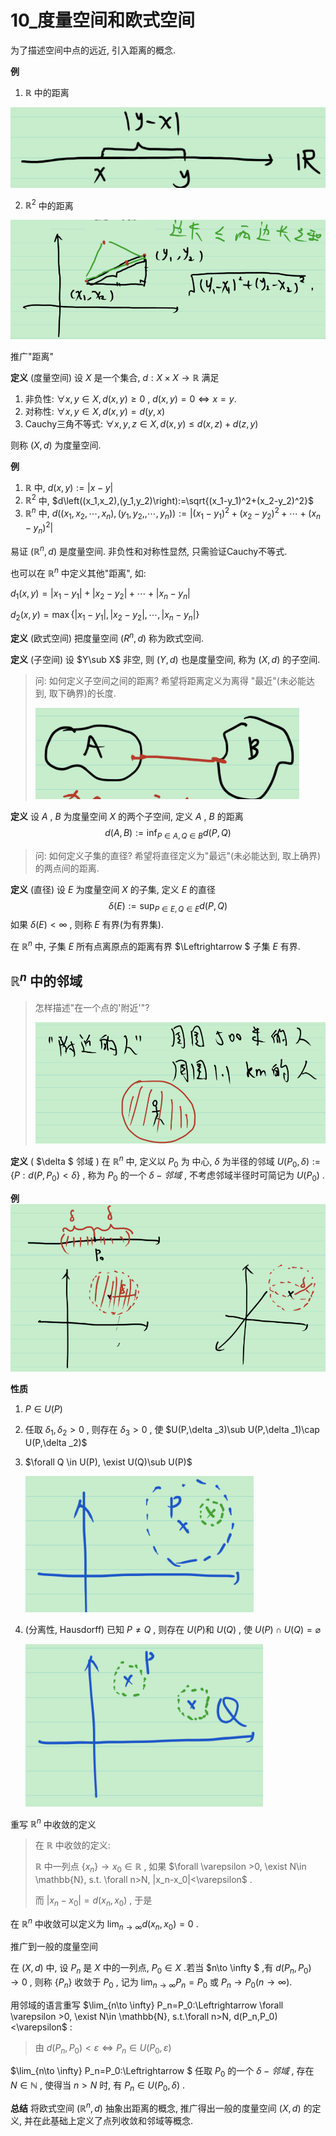 # 10_度量空间和欧式空间

为了描述空间中点的远近, 引入距离的概念.

**例** 

1. $\mathbb R$ 中的距离

![image-20220318163503264](10_度量空间和欧式空间.assets/image-20220318163503264.png)

2. $\mathbb{R}^2$ 中的距离

![image-20220318163724030](10_度量空间和欧式空间.assets/image-20220318163724030.png)

推广"距离"

**定义** (度量空间) 设 $X$ 是一个集合, $d:X\times X\to \mathbb{R}$ 满足

1.  非负性: $\forall x,y\in X, d(x,y)\ge 0$ , $d(x,y)= 0\Leftrightarrow x=y$.
2. 对称性: $\forall x,y\in X, d(x,y)=d(y,x)$
3. Cauchy三角不等式: $\forall x,y,z\in X, d(x,y)\le d(x,z)+d(z,y)$

则称 $(X,d)$ 为度量空间.

**例**

1. $\mathbb R$ 中, $d(x,y):=|x-y|$
2.  $\mathbb{R}^2$ 中, $d\left((x_1,x_2),(y_1,y_2)\right):=\sqrt{(x_1-y_1)^2+(x_2-y_2)^2}$
3.  $\mathbb{R}^n$ 中, $d\left((x_1,x_2,\cdots,x_n),(y_1,y_2,,\cdots,y_n)\right):=\left|(x_1-y_1)^2+(x_2-y_2)^2+\cdots+(x_n-y_n)^2\right|$ 

易证 $(\mathbb{R}^n,d)$ 是度量空间. 非负性和对称性显然, 只需验证Cauchy不等式.

也可以在 $\mathbb{R}^n$ 中定义其他"距离", 如:

$d_1(x,y)=|x_1-y_1|+|x_2-y_2|+\cdots+|x_n-y_n|$ 

$d_2(x,y)=\max \left\{|x_1-y_1|,|x_2-y_2|,\cdots,|x_n-y_n|\right\}$ 

**定义** (欧式空间) 把度量空间 $(R^n, d)$ 称为欧式空间.

**定义** (子空间) 设 $Y\sub X$ 非空, 则 $(Y,d)$ 也是度量空间, 称为 $(X, d)$ 的子空间.

> 问: 如何定义子空间之间的距离? 希望将距离定义为离得 "最近"(未必能达到, 取下确界)的长度.
>
> ![image-20220318163753340](10_度量空间和欧式空间.assets/image-20220318163753340.png)

**定义** 设 $A$ , $B$ 为度量空间 $X$ 的两个子空间, 定义 $A$ , $B$ 的距离 
$$
d(A,B):=\inf_{P\in A, Q\in B} d(P,Q)
$$

> 问: 如何定义子集的直径? 希望将直径定义为"最远"(未必能达到, 取上确界)的两点间的距离.

**定义** (直径) 设 $E$ 为度量空间 $X$ 的子集, 定义 $E$ 的直径
$$
\delta (E):=\sup_{{P\in E, Q\in E}} d(P,Q)
$$
如果 $\delta (E) < \infty$ , 则称 $E$ 有界(为有界集).

在 $\mathbb{R}^n$ 中, 子集 $E$ 所有点离原点的距离有界 $\Leftrightarrow $  子集 $E$ 有界.

## $\mathbb{R}^n$ 中的邻域

> 怎样描述"在一个点的'附近'"?
>
> ![image-20220318163822182](10_度量空间和欧式空间.assets/image-20220318163822182.png)

**定义** ( $\delta $ 邻域 ) 在 $\mathbb{R}^n$ 中, 定义以 $P_0$ 为 中心, $\delta$ 为半径的邻域 $U(P_0,\delta ):=\{P:d(P,P_0)<\delta \}$ , 称为  $P_0$ 的一个 $\delta-邻域$ , 不考虑邻域半径时可简记为 $U(P_0)$ .

**例** ![image-20220318163838461](10_度量空间和欧式空间.assets/image-20220318163838461.png)

**性质** 

1. $P\in U(P)$ 

2. 任取 $\delta_1,\delta_2 >0$ , 则存在 $\delta _3>0$ , 使 $U(P,\delta _3)\sub U(P,\delta _1)\cap U(P,\delta _2)$ 

3. $\forall Q \in U(P), \exist U(Q)\sub U(P)$ 

   ![image-20220318163857776](10_度量空间和欧式空间.assets/image-20220318163857776.png)

4. (分离性, Hausdorff) 已知 $P\ne Q$ , 则存在 $U(P)$和 $U(Q)$ , 使 $U(P)\cap U(Q)=\varnothing$ 

   ![image-20220318163911418](10_度量空间和欧式空间.assets/image-20220318163911418.png)

重写 $\mathbb{R}^n$ 中收敛的定义

> 在 $\mathbb{R}$ 中收敛的定义: 
>
> $\mathbb{R}$ 中一列点 $\{x_n\}\to x_0\in \mathbb{R}$ , 如果 $\forall \varepsilon >0, \exist N\in \mathbb{N}, s.t. \forall n>N, |x_n-x_0|<\varepsilon$ . 
>
> 而 $|x_n-x_0|=d(x_n,x_0)$ , 于是

在 $\mathbb{R}^n$ 中收敛可以定义为 $\lim_{n\to \infty} d(x_n,x_0)=0$ .

推广到一般的度量空间

在 $(X,d)$ 中, 设 $P_n$ 是 $X$ 中的一列点, $P_0\in X$ .若当 $n\to \infty $ ,有 $d(P_n,P_0)\to 0$ , 则称 $\{P_n\}$ 收敛于 $P_0$ , 记为 $\lim_{n\to \infty} P_n=P_0$ 或 $P_n\to P_0 (n\to \infty)$.

用邻域的语言重写 $\lim_{n\to \infty} P_n=P_0:\Leftrightarrow \forall \varepsilon >0, \exist N\in \mathbb{N}, s.t.\forall n>N, d(P_n,P_0)<\varepsilon$ :

> 由 $d(P_n,P_0)<\varepsilon \Leftrightarrow P_n \in U(P_0, \varepsilon)$

$\lim_{n\to \infty} P_n=P_0:\Leftrightarrow $ 任取 $P_0$ 的一个 $\delta-邻域$ , 存在 $N\in \mathbb{N}$ , 使得当 $n>N$ 时, 有 $P_n \in U(P_0, \delta)$ .

**总结** 将欧式空间 $(\mathbb{R}^n, d)$ 抽象出距离的概念, 推广得出一般的度量空间 $(X,d)$ 的定义, 并在此基础上定义了点列收敛和邻域等概念.



